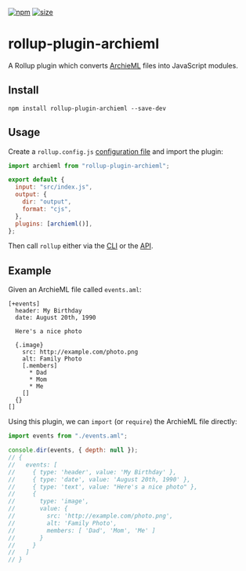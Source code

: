 [npm]: https://img.shields.io/npm/v/rollup-plugin-archieml
[npm-url]: https://www.npmjs.com/package/rollup-plugin-archieml
[size]: https://packagephobia.now.sh/badge?p=rollup-plugin-archieml
[size-url]: https://packagephobia.now.sh/result?p=rollup-plugin-archieml

[![npm][npm]][npm-url]
[![size][size]][size-url]

# rollup-plugin-archieml

A Rollup plugin which converts [ArchieML](http://archieml.org/) files into JavaScript modules.

## Install

```console
npm install rollup-plugin-archieml --save-dev
```

## Usage

Create a `rollup.config.js` [configuration file](https://www.rollupjs.org/guide/en/#configuration-files) and import the plugin:

```js
import archieml from "rollup-plugin-archieml";

export default {
  input: "src/index.js",
  output: {
    dir: "output",
    format: "cjs",
  },
  plugins: [archieml()],
};
```

Then call `rollup` either via the [CLI](https://www.rollupjs.org/guide/en/#command-line-reference) or the [API](https://www.rollupjs.org/guide/en/#javascript-api).

## Example

Given an ArchieML file called `events.aml`:

```
[+events]
  header: My Birthday
  date: August 20th, 1990

  Here's a nice photo

  {.image}
    src: http://example.com/photo.png
    alt: Family Photo
    [.members]
      * Dad
      * Mom
      * Me
    []
  {}
[]
```

Using this plugin, we can `import` (or `require`) the ArchieML file directly:

```js
import events from "./events.aml";

console.dir(events, { depth: null });
// {
//   events: [
//     { type: 'header', value: 'My Birthday' },
//     { type: 'date', value: 'August 20th, 1990' },
//     { type: 'text', value: "Here's a nice photo" },
//     {
//       type: 'image',
//       value: {
//         src: 'http://example.com/photo.png',
//         alt: 'Family Photo',
//         members: [ 'Dad', 'Mom', 'Me' ]
//       }
//     }
//   ]
// }
```
